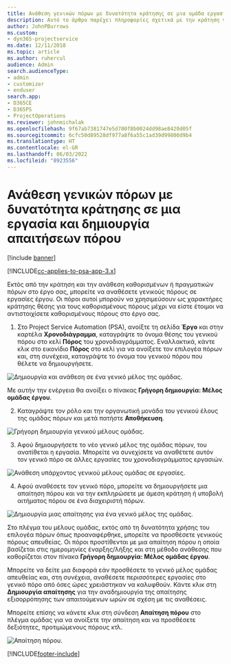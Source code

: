 ```yaml
---
title: Ανάθεση γενικών πόρων με δυνατότητα κράτησης σε μια ομάδα εργασιών και έργου
description: Αυτό το άρθρο παρέχει πληροφορίες σχετικά με την κράτηση γενικών πόρων σε εργασίες και ομάδες έργου.
author: JohnPBurrows
ms.custom:
- dyn365-projectservice
ms.date: 12/11/2018
ms.topic: article
ms.author: ruhercul
audience: Admin
search.audienceType:
- admin
- customizer
- enduser
search.app:
- D365CE
- D365PS
- ProjectOperations
ms.reviewer: johnmichalak
ms.openlocfilehash: 9f67ab7381747e5d780f8b0024dd98ae8420d05f
ms.sourcegitcommit: 6cfc50d89528df977a8f6a55c1ad39d99800d9b4
ms.translationtype: HT
ms.contentlocale: el-GR
ms.lasthandoff: 06/03/2022
ms.locfileid: "8923556"
---
```

# <a name="assign-generic-bookable-resources-to-a-task-and-generate-resource-requirements"></a>Ανάθεση γενικών πόρων με δυνατότητα κράτησης σε μια εργασία και δημιουργία απαιτήσεων πόρου 

[!include [banner](../includes/psa-now-project-operations.md)]

[!INCLUDE[cc-applies-to-psa-app-3.x](../includes/cc-applies-to-psa-app-3x.md)]

Εκτός από την κράτηση και την ανάθεση καθορισμένων ή πραγματικών πόρων στο έργο σας, μπορείτε να αναθέσετε γενικούς πόρους σε εργασίες έργου. Οι πόροι αυτοί μπορούν να χρησιμεύσουν ως χαρακτήρες κράτησης θέσης για τους καθορισμένους πόρους μέχρι να είστε έτοιμοι να αντιστοιχίσετε καθορισμένους πόρους στο έργο σας. 

1. Στο Project Service Automation (PSA), ανοίξτε τη σελίδα **Έργο** και στην καρτέλα **Χρονοδιάγραμμα**, καταγράψτε το όνομα θέσης του γενικού πόρου στο κελί **Πόρος** του χρονοδιαγράμματος. Εναλλακτικά, κάντε κλικ στο εικονίδιο **Πόρος** στο κελί για να ανοίξετε τον επιλογέα πόρων και, στη συνέχεια, καταγράψτε το όνομα του γενικού πόρου που θέλετε να δημιουργήσετε.

![Δημιουργία και ανάθεση σε ένα γενικό μέλος της ομάδας.](media/RM-how-to-9.png)

Με αυτήν την ενέργεια θα ανοίξει ο πίνακας **Γρήγορη δημιουργία: Μέλος ομάδας έργου**. 

2. Καταγράψτε τον ρόλο και την οργανωτική μονάδα του γενικού έλους της ομάδας πόρων και μετά πατήστε **Αποθήκευση**.

![Γρήγορη δημιουργία γενικού μέλους ομάδας.](media/RM-how-to-10.png)

3. Αφού δημιουργήσετε το νέο γενικό μέλος της ομάδας πόρων, του ανατίθεται η εργασία. Μπορείτε να συνεχίσετε να αναθέτετε αυτόν τον γενικό πόρο σε άλλες εργασίες του χρονοδιαγράμματος εργασιών.

![Ανάθεση υπάρχοντος γενικού μέλους ομάδας σε εργασίες.](media/RM-how-to-11.png)

4. Αφού αναθέσετε τον γενικό πόρο, μπορείτε να δημιουργήσετε μια απαίτηση πόρου και να την εκπληρώσετε με άμεση κράτηση ή υποβολή αιτήματος πόρου σε ένα διαχειριστή πόρων.

![Δημιουργία μιας απαίτησης για ένα γενικό μέλος της ομάδας.](media/RM-how-to-12.png)

Στο πλέγμα του μέλους ομάδας, εκτός από τη δυνατότητα χρήσης του επιλογέα πόρων όπως προαναφέρθηκε, μπορείτε να προσθέσετε γενικούς πόρους απευθείας. Οι πόροι προστίθενται με μια απαίτηση πόρου η οποία βασίζεται στις ημερομηνίες έναρξης/λήξης και στη μέθοδο ανάθεσης που καθορίζεται στον πίνακα **Γρήγορη δημιουργία: Μέλος ομάδας έργου**.

Μπορείτε να δείτε μια διαφορά εάν προσθέσετε το γενικό μέλος ομάδας απευθείας και, στη συνέχεια, αναθέσετε περισσότερες εργασίες στο γενικό πόρο από όσες ώρες χρειάστηκαν να καλυφθούν. Κάντε κλικ στη **Δημιουργία απαίτησης** για την αναδημιουργία της απαίτησης εξισορρόπησης των απαιτούμενων ωρών σε σχέση με τις αναθέσεις.

Μπορείτε επίσης να κάνετε κλικ στη σύνδεση **Απαίτηση πόρου** στο πλέγμα ομάδας για να ανοίξετε την απαίτηση και να προσθέσετε δεξιότητες, προτιμώμενους πόρους κτλ.

![Απαίτηση πόρου.](media/RM-how-to-13.png)



[!INCLUDE[footer-include](../includes/footer-banner.md)]
